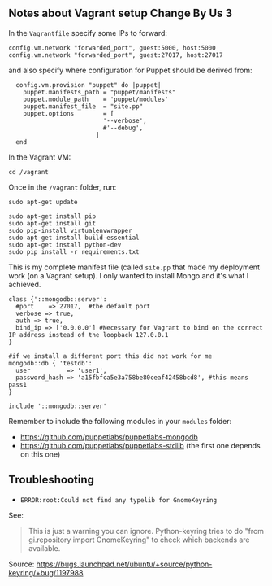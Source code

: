 Notes about Vagrant setup Change By Us 3
---------------------------------------

In the `Vagrantfile` specify some IPs to forward:

    config.vm.network "forwarded_port", guest:5000, host:5000
    config.vm.network "forwarded_port", guest:27017, host:27017

and also specify where configuration for Puppet should be derived from:

      config.vm.provision "puppet" do |puppet|
        puppet.manifests_path = "puppet/manifests"
        puppet.module_path    = 'puppet/modules'
        puppet.manifest_file  = "site.pp"
        puppet.options        = [
                              '--verbose',
                              #'--debug',
                            ]
      end

In the Vagrant VM:

    cd /vagrant 

Once in the `/vagrant` folder, run:

    sudo apt-get update

    sudo apt-get install pip
    sudo apt-get install git
    sudo pip-install virtualenvwrapper
    sudo apt-get install build-essential
    sudo apt-get install python-dev
    sudo pip install -r requirements.txt
    
    
This is my complete manifest file (called `site.pp` that made my deployment work (on a Vagrant setup). I only wanted to install Mongo and it's what I achieved.  

    class {'::mongodb::server':
      #port    => 27017,  #the default port
      verbose => true,
      auth => true,
      bind_ip => ['0.0.0.0'] #Necessary for Vagrant to bind on the correct IP address instead of the loopback 127.0.0.1
    }
    
    #if we install a different port this did not work for me
    mongodb::db { 'testdb':
      user          => 'user1',
      password_hash => 'a15fbfca5e3a758be80ceaf42458bcd8', #this means pass1
    }
    
    include '::mongodb::server'


Remember to include the following modules in your `modules` folder:

 - https://github.com/puppetlabs/puppetlabs-mongodb
 - https://github.com/puppetlabs/puppetlabs-stdlib (the first one depends on this one)


Troubleshooting
--------------

 - `ERROR:root:Could not find any typelib for GnomeKeyring` 

See: 

> This is just a warning you can ignore. Python-keyring tries to do "from gi.repository import GnomeKeyring" to check which backends are available.

Source: https://bugs.launchpad.net/ubuntu/+source/python-keyring/+bug/1197988



 